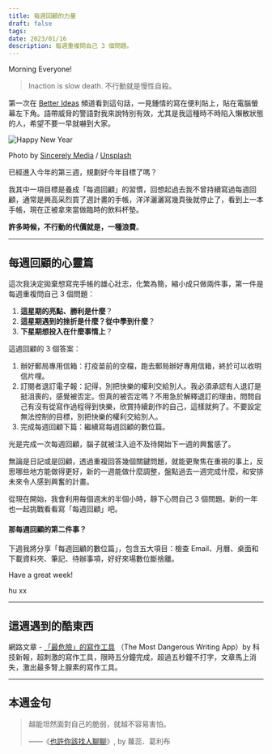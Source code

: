 ```yaml
---
title: 每週回顧的力量
draft: false
tags: 
date: 2023/01/16
description: 每週重複問自己 3 個問題。
---
```

Morning Everyone!

> Inaction is slow death. 不行動就是慢性自殺。

第一次在 [Better Ideas](https://www.youtube.com/@betterideas) 頻道看到這句話，一見鍾情的寫在便利貼上，貼在電腦螢幕左下角。語帶威脅的警語對我來說特別有效，尤其是我這種時不時陷入懶散狀態的人，希望不要一早就嚇到大家。

![Happy New Year](https://images.unsplash.com/photo-1546074177-31bfa593f731?crop=entropy&cs=tinysrgb&fit=max&fm=jpg&ixid=MnwxMTc3M3wwfDF8c2VhcmNofDZ8fG5ldyUyMHllYXJ8ZW58MHx8fHwxNjczNzkwNjQw&ixlib=rb-4.0.3&q=80&w=2000)

Photo by [Sincerely Media](https://unsplash.com/@sincerelymedia?utm_source=ghost&utm_medium=referral&utm_campaign=api-credit) / [Unsplash](https://unsplash.com/?utm_source=ghost&utm_medium=referral&utm_campaign=api-credit)

已經進入今年的第三週，規劃好今年目標了嗎？

我其中一項目標是養成「每週回顧」的習慣，回想起過去我不曾持續寫過每週回顧，通常是興高采烈買了週計畫的手帳，洋洋灑灑寫幾頁後就停止了，看到上一本手帳，現在正被拿來當做臨時的飲料杯墊。

**許多時候，不行動的代價就是，一種浪費**。

---

## 每週回顧的心靈篇

這次我決定拋棄想寫完手帳的雄心壯志，化繁為簡，縮小成只做兩件事，第一件是每週重複問自己 3 個問題：

1. **這星期的亮點、勝利是什麼**？
2. **這星期遇到的挫折是什麼？從中學到什麼**？
3. **下星期想投入在什麼事情上**？

這週回顧的 3 個答案：

1. 辦好郵局專用信箱：打疫苗前的空檔，跑去郵局辦好專用信箱，終於可以收明信片哩。
2. 訂閱者退訂電子報：記得，別把快樂的權利交給別人。我必須承認有人退訂是挺沮喪的，感覺被否定。但真的被否定嗎？不用急於解釋退訂的理由，問問自己有沒有從寫作過程得到快樂，欣賞持續創作的自己，這樣就夠了。不要設定無法控制的目標，別把快樂的權利交給別人。
3. 完成每週回顧下篇：繼續寫每週回顧的數位篇。

光是完成一次每週回顧，腦子就被注入迫不及待開始下一週的興奮感了。

無論是日記或是回顧，透過重複回答幾個關鍵問題，就能更聚焦在重視的事上，反思哪些地方能做得更好，新的一週能做什麼調整，盤點過去一週完成什麼，和安排未來令人感到興奮的計畫。

從現在開始，我會利用每個週末的半個小時，靜下心問自己 3 個問題。新的一年也一起挑戰看看寫「每週回顧」吧。

#### 那每週回顧的第二件事？

下週我將分享「每週回顧的數位篇」，包含五大項目：檢查 Email、月曆、桌面和下載資料夾、筆記、待辦事項，好好來場數位斷捨離。

Have a great week!

hu xx

---

## 這週遇到的酷東西

網路文章 - [「最危險」的寫作工具](https://technews.tw/2023/01/07/the-most-dangerous-writing-app/) （The Most Dangerous Writing App）by 科技新報，超刺激的寫作工具，限時五分鐘完成，超過五秒鐘不打字，文章馬上消失，激出最多腎上腺素的寫作工具。

---

## 本週金句

> 越能坦然面對自己的脆弱，就越不容易害怕。  
>   
> ——《[也許你該找人聊聊](https://r10.to/h6zL3s)》, by 蘿蕊．葛利布